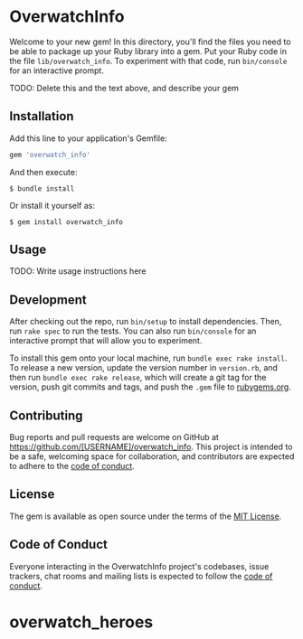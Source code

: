 # OverwatchInfo

Welcome to your new gem! In this directory, you'll find the files you need to be able to package up your Ruby library into a gem. Put your Ruby code in the file `lib/overwatch_info`. To experiment with that code, run `bin/console` for an interactive prompt.

TODO: Delete this and the text above, and describe your gem

## Installation

Add this line to your application's Gemfile:

```ruby
gem 'overwatch_info'
```

And then execute:

    $ bundle install

Or install it yourself as:

    $ gem install overwatch_info

## Usage

TODO: Write usage instructions here

## Development

After checking out the repo, run `bin/setup` to install dependencies. Then, run `rake spec` to run the tests. You can also run `bin/console` for an interactive prompt that will allow you to experiment.

To install this gem onto your local machine, run `bundle exec rake install`. To release a new version, update the version number in `version.rb`, and then run `bundle exec rake release`, which will create a git tag for the version, push git commits and tags, and push the `.gem` file to [rubygems.org](https://rubygems.org).

## Contributing

Bug reports and pull requests are welcome on GitHub at https://github.com/[USERNAME]/overwatch_info. This project is intended to be a safe, welcoming space for collaboration, and contributors are expected to adhere to the [code of conduct](https://github.com/[USERNAME]/overwatch_info/blob/master/CODE_OF_CONDUCT.md).


## License

The gem is available as open source under the terms of the [MIT License](https://opensource.org/licenses/MIT).

## Code of Conduct

Everyone interacting in the OverwatchInfo project's codebases, issue trackers, chat rooms and mailing lists is expected to follow the [code of conduct](https://github.com/[USERNAME]/overwatch_info/blob/master/CODE_OF_CONDUCT.md).
# overwatch_heroes

